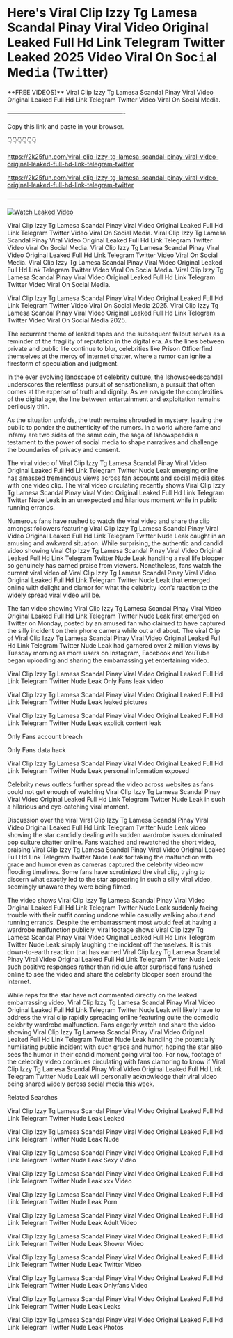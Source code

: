 # Here's Viral Clip Izzy Tg Lamesa Scandal Pinay Viral Video Original Leaked Full Hd Link Telegram Twitter Leaked 2025 Video Viral On Soc𝚒al Med𝚒a (Tw𝚒tter)

++FREE VIDEOS]** Viral Clip Izzy Tg Lamesa Scandal Pinay Viral Video Original Leaked Full Hd Link Telegram Twitter Video Viral On Social Media.

———————————————————-

Copy this link and paste in your browser.

👇👇👇👇👇👇

https://2k25fun.com/viral-clip-izzy-tg-lamesa-scandal-pinay-viral-video-original-leaked-full-hd-link-telegram-twitter

https://2k25fun.com/viral-clip-izzy-tg-lamesa-scandal-pinay-viral-video-original-leaked-full-hd-link-telegram-twitter

———————————————————-

[![Watch Leaked Video](https://miro.medium.com/v2/resize:fit:828/format:webp/1*cilzJN44JGOrTw9NJCrNHA.gif "Watch Leaked Video")](https://2k25fun.com/viral-clip-izzy-tg-lamesa-scandal-pinay-viral-video-original-leaked-full-hd-link-telegram-twitter)

Viral Clip Izzy Tg Lamesa Scandal Pinay Viral Video Original Leaked Full Hd Link Telegram Twitter Video Viral On Social Media. Viral Clip Izzy Tg Lamesa Scandal Pinay Viral Video Original Leaked Full Hd Link Telegram Twitter Video Viral On Social Media. Viral Clip Izzy Tg Lamesa Scandal Pinay Viral Video Original Leaked Full Hd Link Telegram Twitter Video Viral On Social Media. Viral Clip Izzy Tg Lamesa Scandal Pinay Viral Video Original Leaked Full Hd Link Telegram Twitter Video Viral On Social Media. Viral Clip Izzy Tg Lamesa Scandal Pinay Viral Video Original Leaked Full Hd Link Telegram Twitter Video Viral On Social Media.

Viral Clip Izzy Tg Lamesa Scandal Pinay Viral Video Original Leaked Full Hd Link Telegram Twitter Video Viral On Social Media 2025. Viral Clip Izzy Tg Lamesa Scandal Pinay Viral Video Original Leaked Full Hd Link Telegram Twitter Video Viral On Social Media 2025.

The recurrent theme of leaked tapes and the subsequent fallout serves as a reminder of the fragility of reputation in the digital era. As the lines between private and public life continue to blur, celebrities like Prison Officerfind themselves at the mercy of internet chatter, where a rumor can ignite a firestorm of speculation and judgment.

In the ever evolving landscape of celebrity culture, the Ishowspeedscandal underscores the relentless pursuit of sensationalism, a pursuit that often comes at the expense of truth and dignity. As we navigate the complexities of the digital age, the line between entertainment and exploitation remains perilously thin.

As the situation unfolds, the truth remains shrouded in mystery, leaving the public to ponder the authenticity of the rumors. In a world where fame and infamy are two sides of the same coin, the saga of Ishowspeedis a testament to the power of social media to shape narratives and challenge the boundaries of privacy and consent.

The viral video of Viral Clip Izzy Tg Lamesa Scandal Pinay Viral Video Original Leaked Full Hd Link Telegram Twitter Nude Leak emerging online has amassed tremendous views across fan accounts and social media sites with one video clip. The viral video circulating recently shows Viral Clip Izzy Tg Lamesa Scandal Pinay Viral Video Original Leaked Full Hd Link Telegram Twitter Nude Leak in an unexpected and hilarious moment while in public running errands.

Numerous fans have rushed to watch the viral video and share the clip amongst followers featuring Viral Clip Izzy Tg Lamesa Scandal Pinay Viral Video Original Leaked Full Hd Link Telegram Twitter Nude Leak caught in an amusing and awkward situation. While surprising, the authentic and candid video showing Viral Clip Izzy Tg Lamesa Scandal Pinay Viral Video Original Leaked Full Hd Link Telegram Twitter Nude Leak handling a real life blooper so genuinely has earned praise from viewers. Nonetheless, fans watch the current viral video of Viral Clip Izzy Tg Lamesa Scandal Pinay Viral Video Original Leaked Full Hd Link Telegram Twitter Nude Leak that emerged online with delight and clamor for what the celebrity icon’s reaction to the widely spread viral video will be.

The fan video showing Viral Clip Izzy Tg Lamesa Scandal Pinay Viral Video Original Leaked Full Hd Link Telegram Twitter Nude Leak first emerged on Twitter on Monday, posted by an amused fan who claimed to have captured the silly incident on their phone camera while out and about. The viral Clip of Viral Clip Izzy Tg Lamesa Scandal Pinay Viral Video Original Leaked Full Hd Link Telegram Twitter Nude Leak had garnered over 2 million views by Tuesday morning as more users on Instagram, Facebook and YouTube began uploading and sharing the embarrassing yet entertaining video.

Viral Clip Izzy Tg Lamesa Scandal Pinay Viral Video Original Leaked Full Hd Link Telegram Twitter Nude Leak Only Fans leak video

Viral Clip Izzy Tg Lamesa Scandal Pinay Viral Video Original Leaked Full Hd Link Telegram Twitter Nude Leak leaked pictures

Viral Clip Izzy Tg Lamesa Scandal Pinay Viral Video Original Leaked Full Hd Link Telegram Twitter Nude Leak explicit content leak

Only Fans account breach

Only Fans data hack

Viral Clip Izzy Tg Lamesa Scandal Pinay Viral Video Original Leaked Full Hd Link Telegram Twitter Nude Leak personal information exposed

Celebrity news outlets further spread the video across websites as fans could not get enough of watching Viral Clip Izzy Tg Lamesa Scandal Pinay Viral Video Original Leaked Full Hd Link Telegram Twitter Nude Leak in such a hilarious and eye-catching viral moment.

Discussion over the viral Viral Clip Izzy Tg Lamesa Scandal Pinay Viral Video Original Leaked Full Hd Link Telegram Twitter Nude Leak video showing the star candidly dealing with sudden wardrobe issues dominated pop culture chatter online. Fans watched and rewatched the short video, praising Viral Clip Izzy Tg Lamesa Scandal Pinay Viral Video Original Leaked Full Hd Link Telegram Twitter Nude Leak for taking the malfunction with grace and humor even as cameras captured the celebrity video now flooding timelines. Some fans have scrutinized the viral clip, trying to discern what exactly led to the star appearing in such a silly viral video, seemingly unaware they were being filmed.

The video shows Viral Clip Izzy Tg Lamesa Scandal Pinay Viral Video Original Leaked Full Hd Link Telegram Twitter Nude Leak suddenly facing trouble with their outfit coming undone while casually walking about and running errands. Despite the embarrassment most would feel at having a wardrobe malfunction publicly, viral footage shows Viral Clip Izzy Tg Lamesa Scandal Pinay Viral Video Original Leaked Full Hd Link Telegram Twitter Nude Leak simply laughing the incident off themselves. It is this down-to-earth reaction that has earned Viral Clip Izzy Tg Lamesa Scandal Pinay Viral Video Original Leaked Full Hd Link Telegram Twitter Nude Leak such positive responses rather than ridicule after surprised fans rushed online to see the video and share the celebrity blooper seen around the internet.

While reps for the star have not commented directly on the leaked embarrassing video, Viral Clip Izzy Tg Lamesa Scandal Pinay Viral Video Original Leaked Full Hd Link Telegram Twitter Nude Leak will likely have to address the viral clip rapidly spreading online featuring quite the comedic celebrity wardrobe malfunction. Fans eagerly watch and share the video showing Viral Clip Izzy Tg Lamesa Scandal Pinay Viral Video Original Leaked Full Hd Link Telegram Twitter Nude Leak handling the potentially humiliating public incident with such grace and humor, hoping the star also sees the humor in their candid moment going viral too. For now, footage of the celebrity video continues circulating with fans clamoring to know if Viral Clip Izzy Tg Lamesa Scandal Pinay Viral Video Original Leaked Full Hd Link Telegram Twitter Nude Leak will personally acknowledge their viral video being shared widely across social media this week.

Related Searches

Viral Clip Izzy Tg Lamesa Scandal Pinay Viral Video Original Leaked Full Hd Link Telegram Twitter Nude Leak Leaked

Viral Clip Izzy Tg Lamesa Scandal Pinay Viral Video Original Leaked Full Hd Link Telegram Twitter Nude Leak Nude

Viral Clip Izzy Tg Lamesa Scandal Pinay Viral Video Original Leaked Full Hd Link Telegram Twitter Nude Leak Sexy Video

Viral Clip Izzy Tg Lamesa Scandal Pinay Viral Video Original Leaked Full Hd Link Telegram Twitter Nude Leak xxx Video

Viral Clip Izzy Tg Lamesa Scandal Pinay Viral Video Original Leaked Full Hd Link Telegram Twitter Nude Leak Porn

Viral Clip Izzy Tg Lamesa Scandal Pinay Viral Video Original Leaked Full Hd Link Telegram Twitter Nude Leak Adult Video

Viral Clip Izzy Tg Lamesa Scandal Pinay Viral Video Original Leaked Full Hd Link Telegram Twitter Nude Leak Shower Video

Viral Clip Izzy Tg Lamesa Scandal Pinay Viral Video Original Leaked Full Hd Link Telegram Twitter Nude Leak Twitter Video

Viral Clip Izzy Tg Lamesa Scandal Pinay Viral Video Original Leaked Full Hd Link Telegram Twitter Nude Leak Onlyfans Video

Viral Clip Izzy Tg Lamesa Scandal Pinay Viral Video Original Leaked Full Hd Link Telegram Twitter Nude Leak Leaks

Viral Clip Izzy Tg Lamesa Scandal Pinay Viral Video Original Leaked Full Hd Link Telegram Twitter Nude Leak Photos